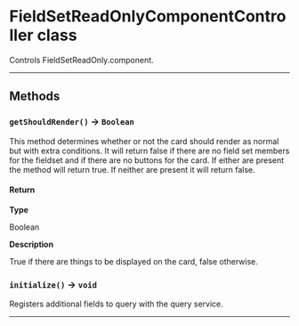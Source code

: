 # FieldSetReadOnlyComponentController class

Controls FieldSetReadOnly.component.

---
## Methods
### `getShouldRender()` → `Boolean`

This method determines whether or not the card should render as normal but with extra conditions. 	It will return false if there are no field set members for the fieldset and if there are no buttons for the 	card. If either are present the method will return true. If neither are present it will return false.

#### Return

**Type**

Boolean

**Description**

True if there are things to be displayed on the card, false otherwise.

### `initialize()` → `void`

Registers additional fields to query with the query service.

---
